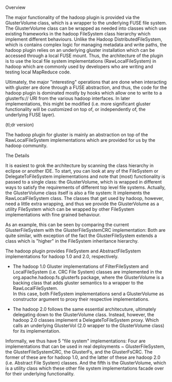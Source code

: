 Overview

The major functionality of the hadoop plugin is provided via the GlusterVolume class, which is a wrapper to the underlying FUSE file system.  The GlusterVolume class can be wrapped as needed into classes which use existing frameworks in the hadoop FileSystem class hierarchy which implement different behaviours.  Unlike the Hadoop DistributedFileSystem, which is contains complex logic for managing metadata and write paths, the hadoop plugin relies on an underlying gluster installation which can be accessed through a local FUSE mount.  Thus, the architecture of the plugin is to use the local file system implementations (RawLocalFileSystem) in hadoop which are commonly used by developers who are writing and testing local MapReduce code.    

Ultimately, the major "interesting" operations that are done when interacting with gluster are done through a FUSE abstraction, and thus, the code for the hadoop plugin is dominated mostly by hooks which allow one to write to a glusterfs:// URI from the various hadoop interfaces.   In later implementations, this might be modified (i.e. more significant gluster functionality will be customized on top of, or independently of, the underlying FUSE layer).

(tl;dr version)  

The hadoop plugin for gluster is mainly an abstraction on top of the RawLocalFileSystem implementations which are provided for us by the hadoop community. 

The Details

It is easiest to grok the architecture by scanning the class hierarchy in eclipse or another IDE.  To start, you can look at any of the FileSystem or DelegateToFileSystem implementations and note that (most) functionality is passed to a single class: the GlusterVolume, which is wrapped in different ways to satisfy the requirements of different top level file systems.  Actually, the GlusterVolume class itself is also a file system: It implements the RawLocalFileSystem class.  The classes that get used by hadoop, however, need a little extra wrapping, and thus we provide the GlusterVolume as a utility FileSystem which can be wrapped by other FileSystem implementations with fine grained behaviour.  

As an example, this can be seen by comparing the current GlusterFileSystem with the GlusterFileSystemCRC implementation: Both are quite similar, with exception of the fact the GlusterFileSystem extends a class which is "higher" in the FileSystem inheritance hierarchy. 

The hadoop plugin provides FileSystem and AbstractFileSystem implementations for hadoop 1.0 and 2.0, respectively.  

* The hadoop 1.0 Gluster implementations of FilterFileSystem and LocalFileSystem (i.e. CRC File System) classes are implemented in the org.apache.hadoop.fs.glusterfs package, where the GlusterVolume is a backing class that adds gluster semantics to a wrapper to the RawLocalFileSystem.  
In this case, both FileSystem implementations send a GlusterVolume as constructor argument to proxy their respective implementations.

* The hadoop 2.0 follows the same essential architecuture, ultimately delegating down to the GlusterVolume class.  Instead, however, the hadoop 2.0 classes implement a DelegateToFileSystem proxy.  Which calls an underlying GlusterVol (2.0 wrapper to the GlusterVolume class) for its implementation.  

Informally, we thus have 5 "file system" implementations:  Four are implementations that can be used in real deployments  ~ GlusterFileSystem, the GlusterFileSystemCRC, the GlusterFs, and the GlusterFsCRC.  The former of these are for hadoop 1.0, and the latter of these are hadoop 2.0 (i.e. Abstract File System) classes.   And the fifth is the GlusterVolume, which is a utility class which these other file system implementations facade over for their underlying functionality.